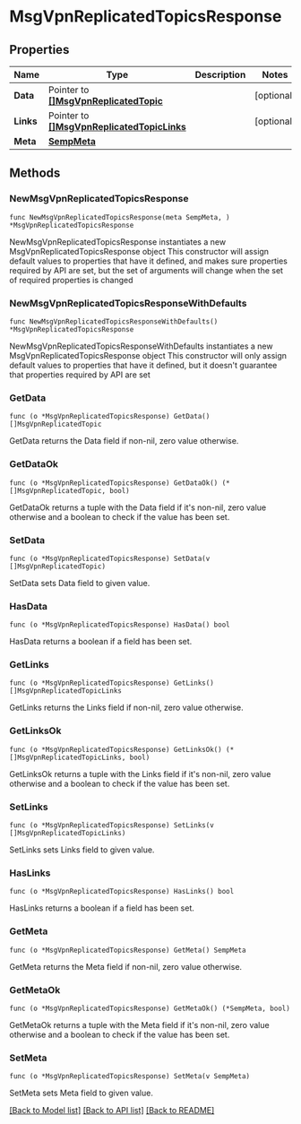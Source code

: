 # MsgVpnReplicatedTopicsResponse

## Properties

Name | Type | Description | Notes
------------ | ------------- | ------------- | -------------
**Data** | Pointer to [**[]MsgVpnReplicatedTopic**](MsgVpnReplicatedTopic.md) |  | [optional] 
**Links** | Pointer to [**[]MsgVpnReplicatedTopicLinks**](MsgVpnReplicatedTopicLinks.md) |  | [optional] 
**Meta** | [**SempMeta**](SempMeta.md) |  | 

## Methods

### NewMsgVpnReplicatedTopicsResponse

`func NewMsgVpnReplicatedTopicsResponse(meta SempMeta, ) *MsgVpnReplicatedTopicsResponse`

NewMsgVpnReplicatedTopicsResponse instantiates a new MsgVpnReplicatedTopicsResponse object
This constructor will assign default values to properties that have it defined,
and makes sure properties required by API are set, but the set of arguments
will change when the set of required properties is changed

### NewMsgVpnReplicatedTopicsResponseWithDefaults

`func NewMsgVpnReplicatedTopicsResponseWithDefaults() *MsgVpnReplicatedTopicsResponse`

NewMsgVpnReplicatedTopicsResponseWithDefaults instantiates a new MsgVpnReplicatedTopicsResponse object
This constructor will only assign default values to properties that have it defined,
but it doesn't guarantee that properties required by API are set

### GetData

`func (o *MsgVpnReplicatedTopicsResponse) GetData() []MsgVpnReplicatedTopic`

GetData returns the Data field if non-nil, zero value otherwise.

### GetDataOk

`func (o *MsgVpnReplicatedTopicsResponse) GetDataOk() (*[]MsgVpnReplicatedTopic, bool)`

GetDataOk returns a tuple with the Data field if it's non-nil, zero value otherwise
and a boolean to check if the value has been set.

### SetData

`func (o *MsgVpnReplicatedTopicsResponse) SetData(v []MsgVpnReplicatedTopic)`

SetData sets Data field to given value.

### HasData

`func (o *MsgVpnReplicatedTopicsResponse) HasData() bool`

HasData returns a boolean if a field has been set.

### GetLinks

`func (o *MsgVpnReplicatedTopicsResponse) GetLinks() []MsgVpnReplicatedTopicLinks`

GetLinks returns the Links field if non-nil, zero value otherwise.

### GetLinksOk

`func (o *MsgVpnReplicatedTopicsResponse) GetLinksOk() (*[]MsgVpnReplicatedTopicLinks, bool)`

GetLinksOk returns a tuple with the Links field if it's non-nil, zero value otherwise
and a boolean to check if the value has been set.

### SetLinks

`func (o *MsgVpnReplicatedTopicsResponse) SetLinks(v []MsgVpnReplicatedTopicLinks)`

SetLinks sets Links field to given value.

### HasLinks

`func (o *MsgVpnReplicatedTopicsResponse) HasLinks() bool`

HasLinks returns a boolean if a field has been set.

### GetMeta

`func (o *MsgVpnReplicatedTopicsResponse) GetMeta() SempMeta`

GetMeta returns the Meta field if non-nil, zero value otherwise.

### GetMetaOk

`func (o *MsgVpnReplicatedTopicsResponse) GetMetaOk() (*SempMeta, bool)`

GetMetaOk returns a tuple with the Meta field if it's non-nil, zero value otherwise
and a boolean to check if the value has been set.

### SetMeta

`func (o *MsgVpnReplicatedTopicsResponse) SetMeta(v SempMeta)`

SetMeta sets Meta field to given value.



[[Back to Model list]](../README.md#documentation-for-models) [[Back to API list]](../README.md#documentation-for-api-endpoints) [[Back to README]](../README.md)


